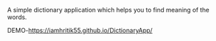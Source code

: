 A simple dictionary application which helps you to find meaning of the words.

DEMO-https://iamhritik55.github.io/DictionaryApp/
